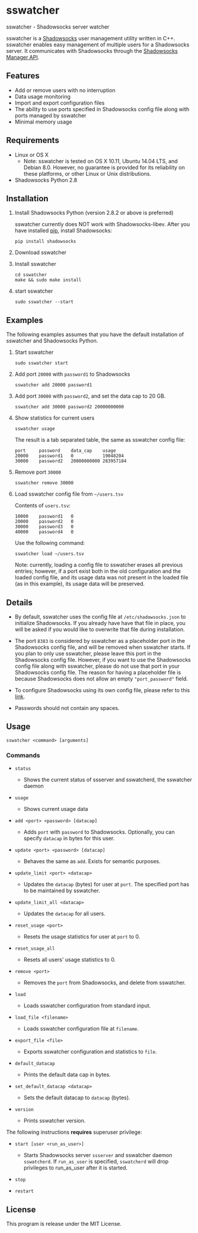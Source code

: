 # sswatcher

sswatcher - Shadowsocks server watcher

sswatcher is a [Shadowsocks](https://shadowsocks.org/en/index.html) user management utility written in C++. sswatcher enables easy management of multiple users for a Shadowsocks server. It communicates with Shadowsocks through the [Shadowsocks Manager API](https://github.com/shadowsocks/shadowsocks/wiki/Manage-Multiple-Users). 



## Features

- Add or remove users with no interruption
- Data usage monitoring
- Import and export configuration files
- The ability to use ports specified in Shadowsocks config file along with ports managed by sswatcher
- Minimal memory usage


## Requirements

- Linux or OS X
  - Note: sswatcher is tested on OS X 10.11, Ubuntu 14.04 LTS, and Debian 8.0. However, no guarantee is provided for its reliability on these platforms, or other Linux or Unix distributions.
- Shadowsocks Python 2.8


## Installation

1. Install Shadowsocks Python (version 2.8.2 or above is preferred)

   sswatcher currently does NOT work with Shadowsocks-libev. After you have installed [pip](https://pip.pypa.io/en/stable/installing/), install Shadowsocks:

   ```
   pip install shadowsocks
   ```

2. Download sswatcher

3. Install sswatcher

   ```
   cd sswatcher
   make && sudo make install
   ```

4. start sswatcher

   ```
   sudo sswatcher --start
   ```


## Examples

The following examples assumes that you have the default installation of sswatcher and Shadowsocks Python.

1. Start sswatcher

   ```
   sudo sswatcher start
   ```

2. Add port `20000` with `password1` to Shadowsocks

   ```
   sswatcher add 20000 password1
   ```

3. Add port `30000` with `password2`, and set the data cap to 20 GB.

   ```
   sswatcher add 30000 password2 20000000000
   ```

4. Show statistics for current users

   ```
   sswatcher usage
   ```

   The result is a tab separated table, the same as sswatcher config file:

   ```
   port		password	data_cap	usage
   20000	password1	0			19048204
   30000	password2	20000000000	283957184
   ```

5. Remove port `30000`

   ```
   sswatcher remove 30000
   ```

6. Load sswatcher config file from `~/users.tsv`

   Contents of `users.tsv`:

   ```
   10000	password1	0
   20000	password2	0
   30000	password3	0
   40000	password4	0
   ```

   Use the following command:

   ```
   sswatcher load ~/users.tsv
   ```

   Note: currently, loading a config file to sswatcher erases all previous entries; however, if a port exist both in the old configuration and the loaded config file, and its usage data was not present in the loaded file (as in this example), its usage data will be preserved.

## Details

- By default, sswatcher uses the config file at `/etc/shadowsocks.json` to initialize Shadowsocks. If you already have have that file in place, you will be asked if you would like to overwrite that file during installation.

- The port `8383` is considered by sswatcher as a placeholder port in the Shadowsocks config file, and will be removed when sswatcher starts. If you plan to only use sswatcher, please leave this port in the Shadowsocks config file. However, if you want to use the Shadowsocks config file along with sswatcher, please do not use that port in your Shadowsocks config file. The reason for having a placeholder file is because Shadowsocks does not allow an empty `"port_password"` field.

- To configure Shadowsocks using its own config file, please refer to this [link](https://github.com/shadowsocks/shadowsocks/wiki/Configure-Multiple-Users).

- Passwords should not contain any spaces.

## Usage

    sswatcher <command> [arguments]

### Commands

- `status`
  - Shows the current status of ssserver and sswatcherd, the sswatcher daemon

- `usage`
  - Shows current usage data

- `add <port> <password> [datacap]`
  - Adds `port` with `password` to Shadowsocks. Optionally, you can specify `datacap` in bytes for this user.

- `update <port> <password> [datacap]`
  - Behaves the same as `add`. Exists for semantic purposes.

- `update_limit <port> <datacap>`
  - Updates the `datacap` (bytes) for user at `port`. The specified port has to be maintained by sswatcher.

- `update_limit_all <datacap>`
  - Updates the `datacap` for all users.

- `reset_usage <port>`
  - Resets the usage statistics for user at `port` to 0.

- `reset_usage_all`
  - Resets all users' usage statistics to 0.

- `remove <port>`
  - Removes the `port` from Shadowsocks, and delete from sswatcher.

- `load`
  - Loads sswatcher configuration from standard input.

- `load_file <filename>`
  - Loads sswatcher configuration file at `filename`.

- `export_file <file>`
  - Exports sswatcher configuration and statistics to `file`.

- `default_datacap`
  - Prints the default data cap in bytes.

- `set_default_datacap <datacap>`
  - Sets the default datacap to `datacap` (bytes).

- `version`
  - Prints sswatcher version.


The following instructions **requires** superuser privilege:

- `start [user <run_as_user>] `
  - Starts Shadowsocks server `ssserver` and sswatcher daemon `sswatcherd`. If `run_as_user` is specified, `sswatcherd` will drop privileges to run_as_user after it is started.

- `stop`
- `restart`

## License

This program is release under the MIT License.

